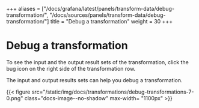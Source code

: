 +++
aliases = ["/docs/grafana/latest/panels/transform-data/debug-transformation/", "/docs/sources/panels/transform-data/debug-transformation/"]
title = "Debug a transformation"
weight = 30
+++

# Debug a transformation

To see the input and the output result sets of the transformation, click the bug icon on the right side of the transformation row.

The input and output results sets can help you debug a transformation.

{{< figure src="/static/img/docs/transformations/debug-transformations-7-0.png" class="docs-image--no-shadow" max-width= "1100px" >}}
